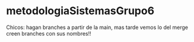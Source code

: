 # metodologiaSistemasGrupo6
Chicos: hagan branches a partir de la main, mas tarde vemos lo del merge  
creen branches con sus nombres!!


